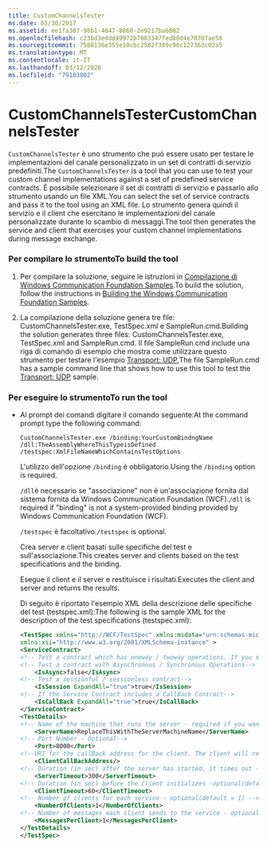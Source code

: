```yaml
---
title: CustomChannelsTester
ms.date: 03/30/2017
ms.assetid: ee1fa307-98b1-4647-8860-2e9217ba6082
ms.openlocfilehash: c23bd3eddd49972b7083347fed88d4e70707ae58
ms.sourcegitcommit: 7588136e355e10cbc2582f389c90c127363c02a5
ms.translationtype: MT
ms.contentlocale: it-IT
ms.lasthandoff: 03/12/2020
ms.locfileid: "79183802"
---
```

# <a name="customchannelstester"></a><span data-ttu-id="8e585-102">CustomChannelsTester</span><span class="sxs-lookup"><span data-stu-id="8e585-102">CustomChannelsTester</span></span>
<span data-ttu-id="8e585-103">`CustomChannelsTester` è uno strumento che può essere usato per testare le implementazioni del canale personalizzato in un set di contratti di servizio predefiniti.</span><span class="sxs-lookup"><span data-stu-id="8e585-103">The `CustomChannelsTester` is a tool that you can use to test your custom channel implementations against a set of predefined service contracts.</span></span> <span data-ttu-id="8e585-104">È possibile selezionare il set di contratti di servizio e passarlo allo strumento usando un file XML.</span><span class="sxs-lookup"><span data-stu-id="8e585-104">You can select the set of service contracts and pass it to the tool using an XML file.</span></span> <span data-ttu-id="8e585-105">Lo strumento genera quindi il servizio e il client che esercitano le implementazioni del canale personalizzate durante lo scambio di messaggi.</span><span class="sxs-lookup"><span data-stu-id="8e585-105">The tool then generates the service and client that exercises your custom channel implementations during message exchange.</span></span>  
  
### <a name="to-build-the-tool"></a><span data-ttu-id="8e585-106">Per compilare lo strumento</span><span class="sxs-lookup"><span data-stu-id="8e585-106">To build the tool</span></span>  
  
1. <span data-ttu-id="8e585-107">Per compilare la soluzione, seguire le istruzioni in [Compilazione di Windows Communication Foundation Samples](../../../../docs/framework/wcf/samples/building-the-samples.md).</span><span class="sxs-lookup"><span data-stu-id="8e585-107">To build the solution, follow the instructions in [Building the Windows Communication Foundation Samples](../../../../docs/framework/wcf/samples/building-the-samples.md).</span></span>  
  
2. <span data-ttu-id="8e585-108">La compilazione della soluzione genera tre file: CustomChannelsTester.exe, TestSpec.xml e SampleRun.cmd.</span><span class="sxs-lookup"><span data-stu-id="8e585-108">Building the solution generates three files: CustomChannelsTester.exe, TestSpec.xml and SampleRun.cmd.</span></span> <span data-ttu-id="8e585-109">Il file SampleRun.cmd include una riga di comando di esempio che mostra come utilizzare questo strumento per testare l'esempio [Transport: UDP.](../../../../docs/framework/wcf/samples/transport-udp.md)</span><span class="sxs-lookup"><span data-stu-id="8e585-109">The file SampleRun.cmd has a sample command line that shows how to use this tool to test the [Transport: UDP](../../../../docs/framework/wcf/samples/transport-udp.md) sample.</span></span>  
  
### <a name="to-run-the-tool"></a><span data-ttu-id="8e585-110">Per eseguire lo strumento</span><span class="sxs-lookup"><span data-stu-id="8e585-110">To run the tool</span></span>  
  
- <span data-ttu-id="8e585-111">Al prompt dei comandi digitare il comando seguente:</span><span class="sxs-lookup"><span data-stu-id="8e585-111">At the command prompt type the following command:</span></span>  
  
    ```console  
    CustomChannelsTester.exe /binding:YourCustomBindngName /dll:TheAssemblyWhereThisTypeisDefined /testspec:XmlFileNameWhichContainsTestOptions  
    ```  
  
     <span data-ttu-id="8e585-112">L'utilizzo dell'opzione `/binding` è obbligatorio.</span><span class="sxs-lookup"><span data-stu-id="8e585-112">Using the `/binding` option is required.</span></span>  
  
     <span data-ttu-id="8e585-113">`/dll`è necessario se "associazione" non è un'associazione fornita dal sistema fornita da Windows Communication Foundation (WCF).</span><span class="sxs-lookup"><span data-stu-id="8e585-113">`/dll` is required if "binding" is not a system-provided binding provided by Windows Communication Foundation (WCF).</span></span>  
  
     <span data-ttu-id="8e585-114">`/testspec` è facoltativo.</span><span class="sxs-lookup"><span data-stu-id="8e585-114">`/testspec` is optional.</span></span>  
  
     <span data-ttu-id="8e585-115">Crea server e client basati sulle specifiche del test e sull'associazione.</span><span class="sxs-lookup"><span data-stu-id="8e585-115">This creates server and clients based on the test specifications and the binding.</span></span>  
  
     <span data-ttu-id="8e585-116">Esegue il client e il server e restituisce i risultati.</span><span class="sxs-lookup"><span data-stu-id="8e585-116">Executes the client and server and returns the results.</span></span>  
  
     <span data-ttu-id="8e585-117">Di seguito è riportato l'esempio XML della descrizione delle specifiche del test (testspec.xml):</span><span class="sxs-lookup"><span data-stu-id="8e585-117">The following is the sample XML for the description of the test specifications (testspec.xml):</span></span>  
  
    ```xml  
    <TestSpec xmlns="http://WCF/TestSpec" xmlns:msdata="urn:schemas-microsoft-com:xml-msdata"
    xmlns:xsi="http://www.w3.org/2001/XMLSchema-instance" >  
    <ServiceContract>  
    <!-- Test a contract which has oneway / twoway operations. If you set ExpandAll = true, both types of contracts are tested -->    <IsOneWay ExpandAll="true">true</IsOneWay>  
    <!-- Test a contract with Asynchronous / Synchronous Operations-->  
        <IsAsync>false</IsAsync>
    <!-- Test a sessionful / sessionless contract-->
        <IsSession ExpandAll="true">true</IsSession>  
    <!-- If the Service Contract includes a CallBack Contract-->
        <IsCallBack ExpandAll="true">true</IsCallBack>  
    </ServiceContract>  
    <TestDetails>  
    <!-- Name of the machine that runs the server - required if you want to run the test crossmachine-->  
        <ServerName>ReplaceThisWithTheServerMachineName</ServerName>  
    <!-- Port Number - Optional-->  
        <Port>8000</Port>  
    <!--URI for the callBack address for the client. The client will receive the messages from the server on this address in case of a CallBack Contract-->  
        <ClientCallBackAddress/>
    <!-- Duration (in sec) after the server has started, it times out - optional(default = 300sec) -->  
        <ServerTimeout>300</ServerTimeout>  
    <!-- Duration (in sec) before the Client initializes -optional(default = 60sec) -->  
        <ClientTimeout>60</ClientTimeout>  
    <!-- Number of clients for each service - optional(default = 1) -->  
        <NumberOfClients>1</NumberOfClients>  
    <!-- Number of messages each client sends to the service - optional(default = 1) -->  
        <MessagesPerClient>1</MessagesPerClient>  
    </TestDetails>  
    </TestSpec>  
    ```  
